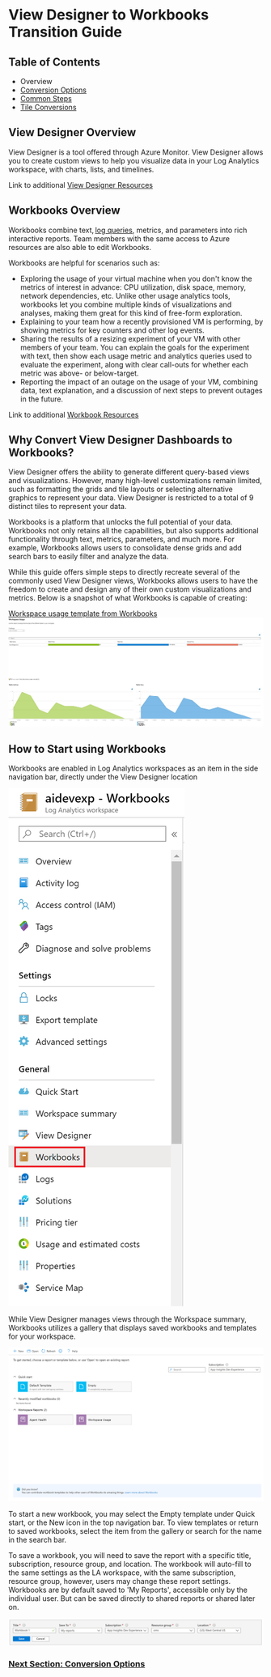 # View Designer to Workbooks Transition Guide

## Table of Contents
- Overview
- [Conversion Options](./ConversionOptions.md)
- [Common Steps](./CommonSteps.md)
- [Tile Conversions](./TileConversions.md)

## View Designer Overview
View Designer is a tool offered through Azure Monitor. View Designer allows you to create custom views to help you visualize data in your Log Analytics workspace, with charts, lists, and timelines. 

Link to additional [View Designer Resources](https://docs.microsoft.com/en-us/azure/azure-monitor/platform/view-designer)

## Workbooks Overview
Workbooks combine text, [log queries](https://docs.microsoft.com/en-us/azure/azure-monitor/log-query/query-language), metrics, and parameters into rich interactive reports. Team members with the same access to Azure resources are also able to edit Workbooks.

Workbooks are helpful for scenarios such as:

- 	Exploring the usage of your virtual machine when you don't know the metrics of interest in advance: CPU utilization, disk space, memory, network dependencies, etc. Unlike other usage analytics tools, workbooks let you combine multiple kinds of visualizations and analyses, making them great for this kind of free-form exploration.
-	Explaining to your team how a recently provisioned VM is performing, by showing metrics for key counters and other log events.
-	Sharing the results of a resizing experiment of your VM with other members of your team. You can explain the goals for the experiment with text, then show each usage metric and analytics queries used to evaluate the experiment, along with clear call-outs for whether each metric was above- or below-target.
-	Reporting the impact of an outage on the usage of your VM, combining data, text explanation, and a discussion of next steps to prevent outages in the future.

Link to additional [Workbook Resources](https://docs.microsoft.com/en-us/azure/azure-monitor/insights/vminsights-workbooks)

## Why Convert View Designer Dashboards to Workbooks?

View Designer offers the ability to generate different query-based views and visualizations. However, many high-level customizations remain limited, such as formatting the grids and tile layouts or selecting alternative graphics to represent your data. View Designer is restricted to a total of 9 distinct tiles to represent your data.

Workbooks is a platform that unlocks the full potential of your data. Workbooks not only retains all the capabilities, but also supports additional functionality through text, metrics, parameters, and much more. For example, Workbooks allows users to consolidate dense grids and add search bars to easily filter and analyze the data. 

While this guide offers simple steps to directly recreate several of the commonly used View Designer views, Workbooks allows users to have the freedom to create and design any of their own custom visualizations and metrics. Below is a snapshot of what Workbooks is capable of creating:

[Workspace usage template from Workbooks](https://go.microsoft.com/fwlink/?linkid=874159&resourceId=Azure%20Monitor&featureName=Workbooks&itemId=community-Workbooks%2FAzure%20Monitor%20-%20Workspaces%2FWorkspace%20Usage&workbookTemplateName=Workspace%20Usage&func=NavigateToPortalFeature&type=workbook)
![Example of Workbooks Application](./Examples/WBTemplateEX.jpg)


## How to Start using Workbooks
Workbooks are enabled in Log Analytics workspaces as an item in the side navigation bar, directly under the View Designer location

![Workbooks Navigation](./Examples/WorkbooksNav.png)

While View Designer manages views through the Workspace summary, Workbooks utilizes a gallery that displays saved workbooks and templates for your workspace.

![Workbooks Gallery](./Examples/WorkbooksGallery.png)

To start a new workbook, you may select the Empty template under Quick start, or the New icon in the top navigation bar. To view templates or return to saved workbooks, select the item from the gallery or search for the name in the search bar.

To save a workbook, you will need to save the report with a specific title, subscription, resource group, and location.
The workbook will auto-fill to the same settings as the LA workspace, with the same subscription, resource group, however, users may change these report settings. Workbooks are by default saved to 'My Reports', accessible only by the individual user. But can be saved directly to shared reports or shared later on.

![Workbooks Save](./Examples/WorkbooksSave.png)


### [Next Section: Conversion Options](./ConversionOptions.md)
